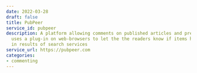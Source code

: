 ```yaml
---
date: 2022-03-28
draft: false
title: PubPeer
service_id: pubpeer
description: A platform allowing comments on published articles and preprints. It
  uses a plug-in on web-browsers to let the the readers know if items have been commented
  in results of search services
service_url: https://pubpeer.com
categories:
- commenting
---
```



